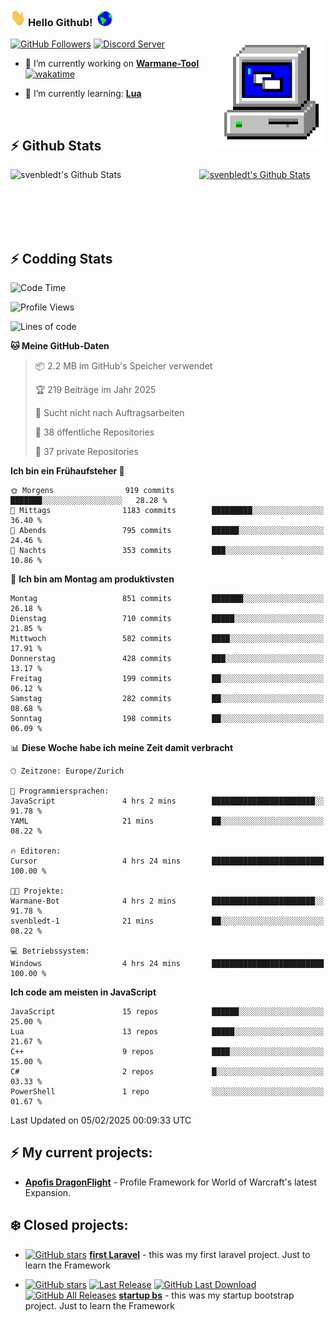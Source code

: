 ### <img src="https://github.com/svenbledt/svenbledt/blob/main/Assets/Hi.gif" height="28" width="24"> **Hello Github!** &nbsp;<img src="https://github.com/svenbledt/svenbledt/blob/main/Assets/Earth.gif" height="24" width="24">
[![GitHub Followers](https://img.shields.io/github/followers/svenbledt?label=Follow&style=flat-squaree&logo=github&labelColor=black&color=black&cacheSeconds=5)](https://github.com/svenbledt)
[![Discord Server](https://img.shields.io/discord/443405445831327754?style=flat-squeree&logo=discord&logoColor=white&label=Trojan%20Rotations%20Server&labelColor=black&color=gray&cacheSeconds=3650)](https://discord.gg/c6GZKjVhxw)
<img align="right" alt="PC GIF" src="https://github.com/svenbledt/svenbledt/blob/main/Assets/PC.gif" width="175" />

<p>

 - 🔭 I’m currently working on **[Warmane-Tool](https://github.com/svenbledt/Warmane-Bot)** [![wakatime](https://wakatime.com/badge/user/eb1cebc0-6a00-4f39-ab37-6770a4331515/project/b1c02622-6489-4920-898c-6e91c5bba727.svg)](https://wakatime.com/badge/user/eb1cebc0-6a00-4f39-ab37-6770a4331515/project/b1c02622-6489-4920-898c-6e91c5bba727)

 - 🌱 I’m currently learning: **[Lua](https://www.lua.org/)**
 
</p>

<br>

## :zap: Github Stats

<a href="https://github.com/svenbledt">
  <img align="left" src="https://github-readme-stats.vercel.app/api?username=svenbledt&show_icons=true&title_color=c9d1d9&icon_color=58a6da&text_color=c9d1d9&bg_color=0d1117&hide=issues" alt="svenbledt's Github Stats" width="60%">
 </a>
 <a href="https://github.com/svenbledt">
 <img src="https://github-readme-stats.vercel.app/api/top-langs/?username=svenbledt&show_icons=true&title_color=c9d1d9&icon_color=58a6da&text_color=c9d1d9&bg_color=0d1117" alt="svenbledt's Github Stats" width="35%">
 </a>

<br> <br> <br> <br> 
## :zap: Codding Stats

<!--START_SECTION:waka-->
![Code Time](http://img.shields.io/badge/Code%20Time-438%20hrs%2047%20mins-blue)

![Profile Views](http://img.shields.io/badge/Profilansichten-1-blue)

![Lines of code](https://img.shields.io/badge/Seit%20Hallo%20Welt%20habe%20ich%20geschrieben-29.2%20million%20Codezeilen-blue)

**🐱 Meine GitHub-Daten** 

> 📦 2.2 MB im GitHub's Speicher verwendet 
 > 
> 🏆 219 Beiträge im Jahr 2025
 > 
> 🚫 Sucht nicht nach Auftragsarbeiten
 > 
> 📜 38 öffentliche Repositories 
 > 
> 🔑 37 private Repositories 
 > 
**Ich bin ein Frühaufsteher 🐤** 

```text
🌞 Morgens                919 commits         ███████░░░░░░░░░░░░░░░░░░   28.28 % 
🌆 Mittags                1183 commits        █████████░░░░░░░░░░░░░░░░   36.40 % 
🌃 Abends                 795 commits         ██████░░░░░░░░░░░░░░░░░░░   24.46 % 
🌙 Nachts                 353 commits         ███░░░░░░░░░░░░░░░░░░░░░░   10.86 % 
```
📅 **Ich bin am Montag am produktivsten** 

```text
Montag                   851 commits         ███████░░░░░░░░░░░░░░░░░░   26.18 % 
Dienstag                 710 commits         █████░░░░░░░░░░░░░░░░░░░░   21.85 % 
Mittwoch                 582 commits         ████░░░░░░░░░░░░░░░░░░░░░   17.91 % 
Donnerstag               428 commits         ███░░░░░░░░░░░░░░░░░░░░░░   13.17 % 
Freitag                  199 commits         ██░░░░░░░░░░░░░░░░░░░░░░░   06.12 % 
Samstag                  282 commits         ██░░░░░░░░░░░░░░░░░░░░░░░   08.68 % 
Sonntag                  198 commits         ██░░░░░░░░░░░░░░░░░░░░░░░   06.09 % 
```


📊 **Diese Woche habe ich meine Zeit damit verbracht** 

```text
🕑︎ Zeitzone: Europe/Zurich

💬 Programmiersprachen: 
JavaScript               4 hrs 2 mins        ███████████████████████░░   91.78 % 
YAML                     21 mins             ██░░░░░░░░░░░░░░░░░░░░░░░   08.22 % 

🔥 Editoren: 
Cursor                   4 hrs 24 mins       █████████████████████████   100.00 % 

🐱‍💻 Projekte: 
Warmane-Bot              4 hrs 2 mins        ███████████████████████░░   91.78 % 
svenbledt-1              21 mins             ██░░░░░░░░░░░░░░░░░░░░░░░   08.22 % 

💻 Betriebssystem: 
Windows                  4 hrs 24 mins       █████████████████████████   100.00 % 
```

**Ich code am meisten in JavaScript** 

```text
JavaScript               15 repos            ██████░░░░░░░░░░░░░░░░░░░   25.00 % 
Lua                      13 repos            █████░░░░░░░░░░░░░░░░░░░░   21.67 % 
C++                      9 repos             ████░░░░░░░░░░░░░░░░░░░░░   15.00 % 
C#                       2 repos             █░░░░░░░░░░░░░░░░░░░░░░░░   03.33 % 
PowerShell               1 repo              ░░░░░░░░░░░░░░░░░░░░░░░░░   01.67 % 
```




 Last Updated on 05/02/2025 00:09:33 UTC
<!--END_SECTION:waka-->


## :zap: My current projects:

 - [**Apofis DragonFlight**](https://github.com/svenbledt/Apofis-Dragonflight)  - Profile Framework for World of Warcraft's latest Expansion.


## :snowflake: Closed projects:
  
- [![GitHub stars](https://img.shields.io/github/stars/svenbledt/first-laravel?style=flat-square)](https://github.com/svenbledt/first-laravel)
 [**first Laravel**](https://github.com/svenbledt/first-laravel)  - this was my first laravel project. Just to learn the Framework

- [![GitHub stars](https://img.shields.io/github/stars/svenbledt/startup-bs?style=flat-square)](https://github.com/svenbledt/startup-bs)
[![Last Release](https://img.shields.io/github/v/release/svenbledt/startup-bs?style=flat-square)](https://github.com/svenbledt/startup-bs)
[![GitHub Last Download](https://img.shields.io/github/downloads/svenbledt/startup-bs/v1.1.0/total?style=flat-square)](https://github.com/svenbledt/startup-bs/releases/tag/v1.1.0)
[![GitHub All Releases](https://img.shields.io/github/downloads/svenbledt/startup-bs/total?style=flat-square)](https://github.com/svenbledt/startup-bs/releases)
 [**startup bs**](https://github.com/svenbledt/startup-bs)  - this was my startup bootstrap project. Just to learn the Framework

